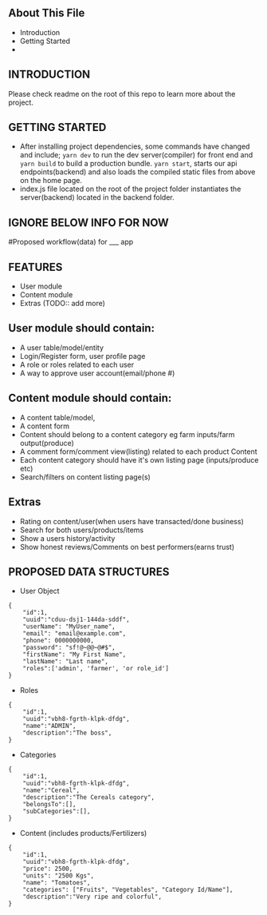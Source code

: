 About This File
---------------
* Introduction
* Getting Started
* 

INTRODUCTION
------------
Please check readme on the root of this repo to learn more about the project.

GETTING STARTED
---------------
* After installing project dependencies, some commands have changed and include;
    `yarn dev` to run the dev server(compiler) for front end and `yarn build` to build
    a production bundle.
    `yarn start`, starts our api endpoints(backend) and also loads the compiled static files from
    above on the home page.
* index.js file located on the root of the project folder instantiates the server(backend) located in
the backend folder.

IGNORE BELOW INFO FOR NOW
-------------------------

#Proposed workflow(data) for ___ app

FEATURES
---------------------

 * User module
 * Content module
 * Extras (TODO:: add more)
 
 ## User module should contain:
 * A user table/model/entity
 * Login/Register form, user profile page
 * A role or roles related to each user
 * A way to approve user account(email/phone #)
 
 ## Content module should contain:
 * A content table/model,
 * A content form
 * Content should belong to a content category eg farm inputs/farm output(produce)
 * A comment form/comment view(listing) related to each product Content
 * Each content category should have it's own listing page (inputs/produce etc)
 * Search/filters on content listing page(s)
 
 ## Extras
  * Rating on content/user(when users have transacted/done business)
  * Search for both users/products/items
  * Show a users history/activity
  * Show honest reviews/Comments on best performers(earns trust)
 
 
 PROPOSED DATA STRUCTURES
 ------------------------
 
 * User Object
 
```json5
{
	"id":1,
	"uuid":"cduu-dsj1-144da-sddf",
	"userName": "MyUser_name",
	"email": "email@example.com",
	"phone": 0000000000,
	"password": "sf!@~@@~@#$",
	"firstName": "My First Name",
	"lastName": "Last name",
	"roles":['admin', 'farmer', 'or role_id']
}
```

 * Roles
 
```json5
{
	"id":1,
	"uuid":"vbh8-fgrth-klpk-dfdg",
	"name":"ADMIN",
	"description":"The boss",
}
```

 * Categories
 
```json5
{
	"id":1,
	"uuid":"vbh8-fgrth-klpk-dfdg",
	"name":"Cereal",
	"description":"The Cereals category",
	"belongsTo":[],
	"subCategories":[],
}
```


 * Content (includes products/Fertilizers)
 
```json5
{
	"id":1,
	"uuid":"vbh8-fgrth-klpk-dfdg",
	"price": 2500,
	"units": "2500 Kgs",
	"name": "Tomatoes",
	"categories": ["Fruits", "Vegetables", "Category Id/Name"],
	"description":"Very ripe and colorful",
}
```
